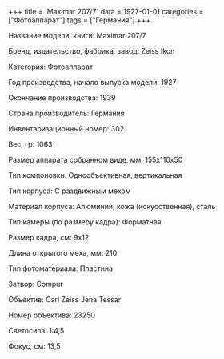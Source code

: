 +++
title = 'Maximar 207/7'
data = 1927-01-01
categories = ["Фотоаппарат"]
tags = ["Германия"]
+++

Название модели, книги: Maximar 207/7

Бренд, издательство, фабрика, завод: Zeiss Ikon

Категория: Фотоаппарат

Год производства, начало выпуска модели: 1927

Окончание производства: 1939

Страна производитель: Германия

Инвентаризационный номер: 302

Вес, гр: 1063

Размер аппарата  собранном виде, мм: 155x110x50

Тип компоновки: Однообъективная, вертикальная

Тип корпуса: С раздвижным мехом

Материал корпуса: Алюминий, кожа (искусственная), сталь

Тип камеры (по размеру кадра): Форматная

Размер кадра, см: 9х12

Длина открытого меха, мм: 210

Тип фотоматериала: Пластина

Затвор: Compur

Объектив: Carl Zeiss Jena Tessar

Номер объектива: 23250

Светосила: 1:4,5

Фокус, см: 13,5

